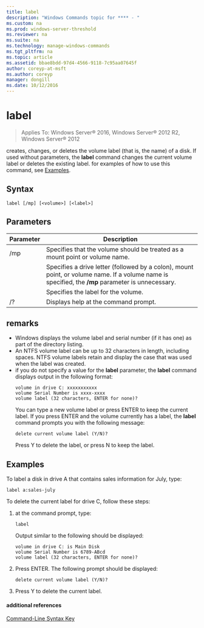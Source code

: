 ```yaml
---
title: label
description: "Windows Commands topic for **** - "
ms.custom: na
ms.prod: windows-server-threshold
ms.reviewer: na
ms.suite: na
ms.technology: manage-windows-commands
ms.tgt_pltfrm: na
ms.topic: article
ms.assetid: bbae8bdd-97d4-4566-9118-7c95aa07645f
author: coreyp-at-msft
ms.author: coreyp
manager: dongill
ms.date: 10/12/2016
---
```

# label

>Applies To: Windows Server&reg; 2016, Windows Server&reg; 2012 R2, Windows Server&reg; 2012

creates, changes, or deletes the volume label (that is, the name) of a disk. If used without parameters, the **label** command changes the current volume label or deletes the existing label.
for examples of how to use this command, see [Examples](#BKMK_examples).
## Syntax
```
label [/mp] [<volume>] [<label>]
```
## Parameters
|Parameter|Description|
|-------|--------|
|/mp|Specifies that the volume should be treated as a mount point or volume name.|
|<volume>|Specifies a drive letter (followed by a colon), mount point, or volume name. If a volume name is specified, the **/mp** parameter is unnecessary.|
|<label>|Specifies the label for the volume.|
|/?|Displays help at the command prompt.|
## remarks
-   Windows displays the volume label and serial number (if it has one) as part of the directory listing.
-   An NTFS volume label can be up to 32 characters in length, including spaces. NTFS volume labels retain and display the case that was used when the label was created.
-   if you do not specify a value for the **label** parameter, the **label** command displays output in the following format:
    ```
    volume in drive C: xxxxxxxxxxx 
    volume Serial Number is xxxx-xxxx 
    volume label (32 characters, ENTER for none)?
    ```
    You can type a new volume label or press ENTER to keep the current label. If you press ENTER and the volume currently has a label, the **label** command prompts you with the following message:
    ```
    delete current volume label (Y/N)?
    ```
    Press Y to delete the label, or press N to keep the label.
## <a name="BKMK_examples"></a>Examples
To label a disk in drive A that contains sales information for July, type:
```
label a:sales-july
```
To delete the current label for drive C, follow these steps:
1.  at the command prompt, type:
    ```
    label
    ```
    Output similar to the following should be displayed:
    ```
    volume in drive C: is Main Disk
    volume Serial Number is 6789-ABcd
    volume label (32 characters, ENTER for none)?
    ```
2.  Press ENTER. The following prompt should be displayed:
    ```
    delete current volume label (Y/N)?
    ```
3.  Press Y to delete the current label.
#### additional references
[Command-Line Syntax Key](command-line-syntax-key.md)
